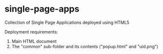 # single-page-apps
Collection of Single Page Applications deployed using HTML5

Deployment requirements:
1. Main HTML document
2. The "common" sub-folder and its contents ("popup.html" and "uid.png") 
